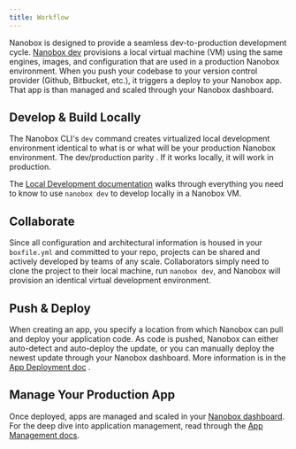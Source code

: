 ```yaml
---
title: Workflow
---
```


Nanobox is designed to provide a seamless dev-to-production development cycle. [Nanobox dev](/local-dev/) provisions a local virtual machine (VM) using the same engines, images, and configuration that are used in a production Nanobox environment. When you push your codebase to your version control provider (Github, Bitbucket, etc.), it triggers a deploy to your Nanobox app. That app is than managed and scaled through your Nanobox dashboard.

## Develop & Build Locally
The Nanobox CLI's `dev` command creates virtualized local development environment identical to what is or what will be your production Nanobox environment. The dev/production parity . If it works locally, it will work in production.

The [Local Development documentation](/local-dev/) walks through everything you need to know to use `nanobox dev` to develop locally in a Nanobox VM.

## Collaborate
Since all configuration and architectural information is housed in your `boxfile.yml` and committed to your repo, projects can be shared and actively developed by teams of any scale. Collaborators simply need to clone the project to their local machine, run `nanobox dev`, and Nanobox will provision an identical virtual development environment.

## Push & Deploy
When creating an app, you specify a location from which Nanobox can pull and deploy your application code. As code is pushed, Nanobox can either auto-detect and auto-deploy the update, or you can manually deploy the newest update through your Nanobox dashboard. More information is in the [App Deployment doc](#) .

## Manage Your Production App
Once deployed, apps are managed and scaled in your [Nanobox dashboard](https://dashboard.nanobox.io). For the deep dive into application management, read through the [App Management docs](/app-management/).
